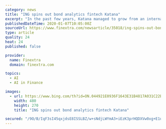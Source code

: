 ```yaml
---
category: news
title: "ING spins out bond analytics fintech Katana"
excerpt: "In the past few years, Katana managed to grow from an internal innovation project to a serious value proposition for bond investors. We attracted major clients who see the added value of this super smart AI-tool. I’m proud that with our support Katana grew out to a fully-grown fintech that is ready for an independent future.\""
publishedDateTime: 2020-01-07T10:05:00Z
sourceUrl: https://www.finextra.com/newsarticle/35018/ing-spins-out-bond-analytics-fintech-katana
type: article
quality: 24
heat: 24
published: false

provider:
  name: Finextra
  domain: finextra.com

topics:
  - AI
  - AI in Finance

images:
  - url: https://www.bing.com/th?id=ON.044921E0936F1643E31B4817A031C22B
    width: 480
    height: 270
    title: "ING spins out bond analytics fintech Katana"

secured: "/9O/B/IqF3sI45qxjdsE8ISSLBZ/w+sNdjLWYmA3+iEzK3prHQDXVw0xg+E1umZD/Xu3i5ECVWh/B6VUGS/aQhU9IFDWGg4HTFr82wr2rdj8uy6+9hw//UwENYfeBhe6GaQ/hatjTUAuEFpM5u0OQXaH4U2J4TydHe1oxlRJLu4Jia0WQAcsHWm5/4MnqEzJDVOlWshn68AO4twdDkzfwvMTEFE1USbrgnxUttt1K73FoCIg3VHxdIXvwxRU/8IN4SCZ2PnB8UlaKZVeA+KBMw==;P2CZhdzdRdswE+PITVCT9w=="
---
```


